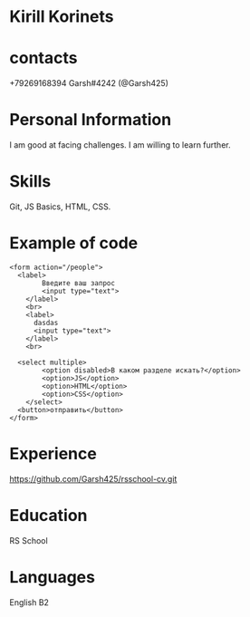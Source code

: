# Kirill Korinets
# contacts
+79269168394 Garsh#4242 (@Garsh425)
# Personal Information
I am good at facing challenges. I am willing to learn further.
# Skills 
Git, JS Basics, HTML, CSS.
# Example of code
```<h2>Форма поиска</h2>
<form action="/people">
  <label>
        Введите ваш запрос
        <input type="text">
    </label>
    <br>
    <label>
      dasdas
      <input type="text">
    </label>
    <br>
  
  <select multiple>
        <option disabled>В каком разделе искать?</option>
        <option>JS</option>
        <option>HTML</option>
        <option>CSS</option>
    </select>
  <button>отправить</button>
</form>
```
# Experience
 https://github.com/Garsh425/rsschool-cv.git
# Education
RS School
# Languages
English B2